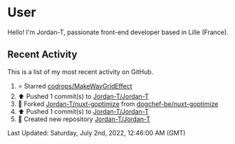 # User

Hello! I'm Jordan-T, passionate front-end developer based in Lille (France).

## Recent Activity

This is a list of my most recent activity on GitHub.

<!--RECENT_ACTIVITY:start-->
1. ⭐ Starred [codrops/MakeWayGridEffect](https://github.com/codrops/MakeWayGridEffect)
2. ⬆️ Pushed 1 commit(s) to [Jordan-T/Jordan-T](https://github.com/Jordan-T/Jordan-T)
3. 🔱 Forked [Jordan-T/nuxt-goptimize](https://github.com/Jordan-T/nuxt-goptimize) from [dogchef-be/nuxt-goptimize](https://github.com/dogchef-be/nuxt-goptimize)
4. ⬆️ Pushed 1 commit(s) to [Jordan-T/Jordan-T](https://github.com/Jordan-T/Jordan-T)
5. 📔 Created new repository [Jordan-T/Jordan-T](https://github.com/Jordan-T/Jordan-T)
<!--RECENT_ACTIVITY:end-->

<!--RECENT_ACTIVITY:last_update-->
Last Updated: Saturday, July 2nd, 2022, 12:46:00 AM (GMT)
<!--RECENT_ACTIVITY:last_update_end-->
